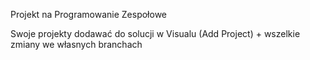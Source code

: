 Projekt na Programowanie Zespołowe

Swoje projekty dodawać do solucji w Visualu (Add Project) + wszelkie zmiany we własnych branchach
